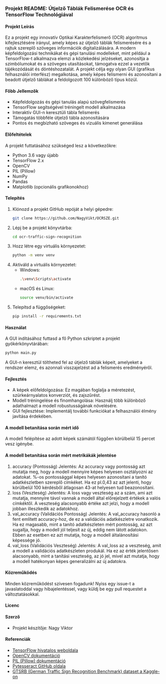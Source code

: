 ### Projekt README: Útjelző Táblák Felismerése OCR és TensorFlow Technológiával

#### Projekt Leírás
Ez a projekt egy innovatív Optikai Karakterfelismerő (OCR) algoritmus kifejlesztésére irányul, amely képes az útjelző táblák felismerésére és a rajtuk szereplő szöveges információk digitalizálására. A modern képfeldolgozási technikákat és gépi tanulási modelleket, mint például a TensorFlow-t alkalmazva elemzi a közlekedési jelzéseket, azonosítja a szimbólumokat és a szöveges utasításokat, támogatva ezzel a vezetők tájékozódását és döntéshozatalát. A projekt célja egy olyan GUI (grafikus felhasználói interfész) megalkotása, amely képes felismerni és azonosítani a beadott útjelző táblákat a feldolgozott 100 különböző típus közül.

#### Főbb Jellemzők
- Képfeldolgozás és gépi tanulás alapú szövegfelismerés
- TensorFlow segítségével tréningelt modell alkalmazása
- Interaktív GUI-n keresztüli tábla felismerés
- Támogatás többféle útjelző tábla azonosítására
- Pontos és megbízható szöveges és vizuális kimenet generálása

#### Előfeltételek
A projekt futtatásához szükséged lesz a következőkre:
- Python 3.6 vagy újabb
- TensorFlow 2.x
- OpenCV
- PIL (Pillow)
- NumPy
- Pandas
- Matplotlib (opcionális grafikonokhoz)

#### Telepítés
1. Klónozd a projekt GitHub repóját a helyi gépedre:
   ```bash
   git clone https://github.com/NagyVikt/OCRSZE.git
   ```
2. Lépj be a projekt könyvtárba:
   ```bash
   cd ocr-traffic-sign-recognition
   ```
3. Hozz létre egy virtuális környezetet:
   ```bash
   python -m venv venv
   ```
4. Aktiváld a virtuális környezetet:
   - Windows:
     ```bash
     .\venv\Scripts\activate
     ```
   - macOS és Linux:
     ```bash
     source venv/bin/activate
     ```
5. Telepítsd a függőségeket:
   ```bash
   pip install -r requirements.txt
   ```

#### Használat
A GUI indításához futtasd a fő Python szkriptet a projekt gyökérkönyvtárában:
```bash
python main.py
```
A GUI-n keresztül töltheted fel az útjelző táblák képeit, amelyeket a rendszer elemz, és azonnali visszajelzést ad a felismerés eredményéről.

#### Fejlesztés
- A képek előfeldolgozása: Ez magában foglalja a méretezést, szürkeárnyalatos konverziót, és zajszűrést.
- Modell tréningelése és finomhangolása: Használj több különböző adathalmazt a modell robustusságának növelésére.
- GUI fejlesztése: Implementálj további funkciókat a felhasználói élmény javítása érdekében.

#### A modell betanítása során mért idő
A modell felépítése az adott képek számától függően körülbelül 15 percet vesz igénybe.

#### A modell betanítása során mért metrikákák jelentése
1. accuracy (Pontosság)
Jelentés: Az accuracy vagy pontosság azt mutatja meg, hogy a modell mennyire képes helyesen osztályozni az adatokat. %-os pontossággal képes helyesen azonosítani a tanító adatkészletben szereplő címkéket. Ha ez pl.0,43 az azt jelenti, hogy körülbelül 100 kérdésből átlagosan 43-at helyesen tud beazonosítani.
2. loss (Veszteség)
Jelentés: A loss vagy veszteség az a szám, ami azt mutatja, mennyire távol vannak a modell által előrejelzett értékek a valós címkéktől. A veszteség alacsonyabb értéke azt jelzi, hogy a modell jobban illeszkedik az adatokhoz.
3. val_accuracy (Validációs Pontosság)
Jelentés: A val_accuracy hasonló a fent említett accuracy-hoz, de ez a validációs adatkészletre vonatkozik. Ha ez magasabb, mint a tanító adatkészleten mért pontosság, az azt sugallja, hogy a modell jól teljesít az új, eddig nem látott adatokon. Ebben az esetben ez azt mutatja, hogy a modell általánosítási képessége jó.
4. val_loss (Validációs Veszteség)
Jelentés: A val_loss az a veszteség, amit a modell a validációs adatkészleten produkál. Ha ez az érték jelentősen alacsonyabb, mint a tanítási veszteség, az jó jel, mivel azt mutatja, hogy a modell hatékonyan képes generalizálni az új adatokra.



#### Közreműködés
Minden közreműködést szívesen fogadunk! Nyiss egy issue-t a javaslatoddal vagy hibajelentéssel, vagy küldj be egy pull requestet a változtatásokkal.




#### Licenc


#### Szerző
- Projekt készítője: Nagy Viktor

#### Referenciák
- [TensorFlow hivatalos weboldala](https://www.tensorflow.org/)
- [OpenCV dokumentáció](https://opencv.org/)
- [PIL (Pillow) dokumentáció](https://pillow.readthedocs.io/)
- [Pytesseract GitHub oldala](https://github.com/madmike/ocr-Template-matching)
- [GTSRB (German Traffic Sign Recognition Benchmark) dataset a Kaggle-on](https://www.kaggle.com/datasets/meowmeowmeowmeowmeow/gtsrb-german-traffic-sign)